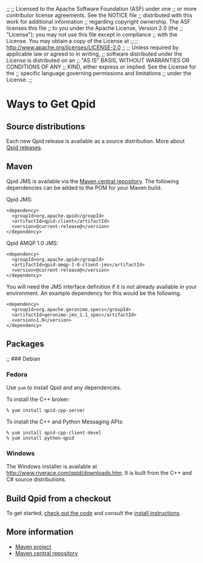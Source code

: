 ;;
;; Licensed to the Apache Software Foundation (ASF) under one
;; or more contributor license agreements.  See the NOTICE file
;; distributed with this work for additional information
;; regarding copyright ownership.  The ASF licenses this file
;; to you under the Apache License, Version 2.0 (the
;; "License"); you may not use this file except in compliance
;; with the License.  You may obtain a copy of the License at
;; 
;;   http://www.apache.org/licenses/LICENSE-2.0
;; 
;; Unless required by applicable law or agreed to in writing,
;; software distributed under the License is distributed on an
;; "AS IS" BASIS, WITHOUT WARRANTIES OR CONDITIONS OF ANY
;; KIND, either express or implied.  See the License for the
;; specific language governing permissions and limitations
;; under the License.
;;

# Ways to Get Qpid

## Source distributions

Each new Qpid release is available as a source distribution.  More
about [Qpid releases](releases/index.html).

## Maven

Qpid JMS is available via the [Maven central
repository](http://maven.apache.org/guides/mini/guide-central-repository-upload.html). The
following dependencies can be added to the POM for your Maven build.

Qpid JMS:

    <dependency>
      <groupId>org.apache.qpid</groupId>
      <artifactId>qpid-client</artifactId>
      <version>@current-release@</version>
    </dependency>

Qpid AMQP 1.0 JMS:

    <dependency>
      <groupId>org.apache.qpid</groupId>
      <artifactId>qpid-amqp-1-0-client-jms</artifactId>
      <version>@current-release@</version>
    </dependency>

You will need the JMS interface definition if it is not already
available in your environment.  An example dependency for this would
be the following.

    <dependency>
      <groupId>org.apache.geronimo.specs</groupId>
      <artifactId>geronimo-jms_1.1_spec</artifactId>
      <version>1.0</version>
    </dependency>

## Packages

;; ### Debian

### Fedora

Use <code>yum</code> to install Qpid and any dependencies.

To install the C++ broker:

    % yum install qpid-cpp-server

To install the C++ and Python Messaging APIs:

    % yum install qpid-cpp-client-devel
    % yum install python-qpid

### Windows

The Windows installer is available at
<http://www.riverace.com/qpid/downloads.htm>. It is built from the C++
and C# source distributions.

## Build Qpid from a checkout

To get started, [check out the
code](source-code.html#check-out-the-code) and consult the [install
instructions](source-code.html#install-the-code).

## More information

 - [Maven project](http://maven.apache.org/)
 - [Maven central repository](http://maven.apache.org/guides/mini/guide-central-repository-upload.html)
